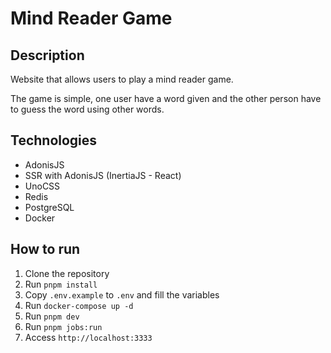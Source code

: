 # Mind Reader Game

## Description
Website that allows users to play a mind reader game.

The game is simple, one user have a word given and the other person have to guess the word using other words.

## Technologies
- AdonisJS
- SSR with AdonisJS (InertiaJS - React)
- UnoCSS
- Redis
- PostgreSQL
- Docker

## How to run
1. Clone the repository
2. Run `pnpm install`
3. Copy `.env.example` to `.env` and fill the variables
4. Run `docker-compose up -d`
5. Run `pnpm dev`
6. Run `pnpm jobs:run`
7. Access `http://localhost:3333`


